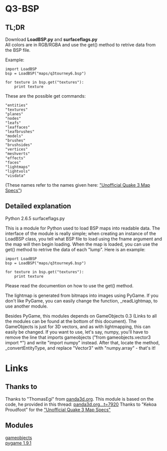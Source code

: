 Q3-BSP
======

TL;DR
------
Download **LoadBSP.py** and **surfaceflags.py**  
All colors are in RGB/RGBA and use the get() method to retrive data from the BSP file.  
  
Example:  
```
import LoadBSP
bsp = LoadBSP("maps/q3tourney6.bsp")

for texture in bsp.get("textures"):
    print texture
```
  
These are the possible get commands:  
```
"entities"
"textures"
"planes"
"nodes"
"leafs"
"leaffaces"
"leafbrushes"
"models"
"brushes"
"brushsides"
"vertices"
"meshverts"
"effects"
"faces"
"lightmaps"
"lightvols"
"visdata"
```
(These names refer to the names given here:
["Unofficial Quake 3 Map Specs"](http://www.mralligator.com/q3/))

Detailed explanation
------

Python 2.6.5
surfaceflags.py



This is a module for Python used to load BSP maps into readable data. The interface of the module is
really simple; when creating an instance of the LoadBSP class, you tell what BSP file to load using
the fname argument and the map will then begin loading. When the map is loaded, you can
use the get() method to retrive the data of each "lump". Here is an example:  

```
import LoadBSP
bsp = LoadBSP("maps/q3tourney6.bsp")

for texture in bsp.get("textures"):
    print texture
```
  
Please read the documention on how to use the get() method.  
  
The lightmap is generated from bitmaps into images using PyGame. If you don't like PyGame, you can
easily change the function, _readLightmap, to use another module.  
  
Besides PyGame, this modules depends on GameObjects 0.3 (Links to all the modules can be found at
the bottom of this document). The GameObjects is just for 3D vectors, and as with lightmapping, this
can easily be changed. If you want to use, let's say, numpy, you'll have to remove the line that
imports gameobjects ("from gameobjects.vector3 import *") and write "import numpy" instead. After
that, locate the method, _convertEntityType, and replace "Vector3" with "numpy.array" - that's it!  
  
  
  
Links
======
Thanks to
-------
Thanks to "ThomasEgi" from [panda3d.org](https://panda3d.org). This module is based on the code, he
provided in this thread: [panda3d.org...t=7920](https://www.panda3d.org/forums/viewtopic.php?t=7920)
Thanks to "Kekoa Proudfoot" for the ["Unofficial Quake 3 Map Specs"](http://www.mralligator.com/q3/)

Modules
------
[gameobjects](https://pypi.python.org/pypi/gameobjects)  
[pygame 1.9.1](http://www.pygame.org/download.shtml)  
